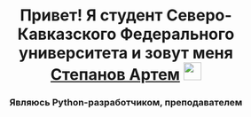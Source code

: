 <h1 align="center">Привет! Я студент Северо-Кавказского Федерального университета и зовут меня <a href="https://vk.com/youngerking" target="_blank">Степанов Артем</a> 
<img src="https://github.com/blackcater/blackcater/raw/main/images/Hi.gif" height="32"/></h1>
<h3 align="center">Являюсь Python-разработчиком, преподавателем</h3>
